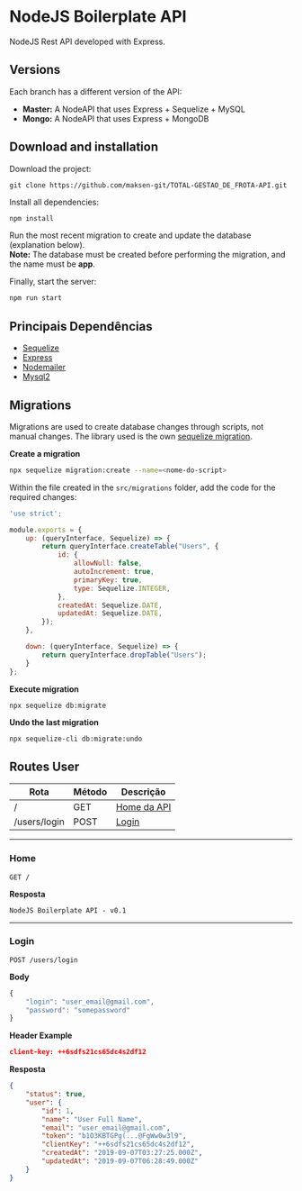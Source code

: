 # NodeJS Boilerplate API

NodeJS Rest API developed with Express.

## Versions

Each branch has a different version of the API:

* **Master:** A NodeAPI that uses Express + Sequelize + MySQL
* **Mongo:** A NodeAPI that uses Express + MongoDB

## Download and installation

Download the project:

```git
git clone https://github.com/maksen-git/TOTAL-GESTAO_DE_FROTA-API.git
```

Install all dependencies:

```bash
npm install
```

Run the most recent migration to create and update the database (explanation below).  
**Note:** The database must be created before performing the migration, and the name must be **app**.

Finally, start the server:

```bash
npm run start
```

## Principais Dependências

* [Sequelize](https://sequelize.org)
* [Express](https://expressjs.com)
* [Nodemailer](https://nodemailer.com/about)
* [Mysql2](https://github.com/sidorares/node-mysql2)

## Migrations

Migrations are used to create database changes through scripts, not manual changes. The library used is the own [sequelize migration](https://sequelize.org/master/manual/migrations.html).

**Create a migration**

```bash
npx sequelize migration:create --name=<nome-do-script>
```

Within the file created in the ```src/migrations``` folder, add the code for the required changes:

```js
'use strict';

module.exports = {
    up: (queryInterface, Sequelize) => {
        return queryInterface.createTable("Users", {
            id: {
                allowNull: false,
                autoIncrement: true,
                primaryKey: true,
                type: Sequelize.INTEGER,
            },
            createdAt: Sequelize.DATE,
            updatedAt: Sequelize.DATE,
        });
    },

    down: (queryInterface, Sequelize) => {
        return queryInterface.dropTable("Users");
    }
};

```

**Execute migration**

```bash
npx sequelize db:migrate
```

**Undo the last migration**
```
npx sequelize-cli db:migrate:undo
```

## Routes User

|       Rota      | Método |     Descrição              |
|-----------------|--------|----------------------------|
| /               | GET    | [Home da API](#home)       |
| /users/login    | POST   | [Login](#login)            |

-----------------------------------------------------

### Home

```
GET /
```

**Resposta**

```
NodeJS Boilerplate API - v0.1
```

-----------------------------------------------------

### Login

```
POST /users/login
```

**Body**

```js
{
	"login": "user_email@gmail.com",
	"password": "somepassword"
}
```

**Header Example**

```json
client-key: ++6sdfs21cs65dc4s2df12
```

**Resposta**

```json
{
    "status": true,
    "user": {
        "id": 1,
        "name": "User Full Name",
        "email": "user_email@gmail.com",
        "token": "b1O3KBTGPg(...@FgWw0w3l9",
        "clientKey": "++6sdfs21cs65dc4s2df12",
        "createdAt": "2019-09-07T03:27:25.000Z",
        "updatedAt": "2019-09-07T06:28:49.000Z"
    }
}
```
